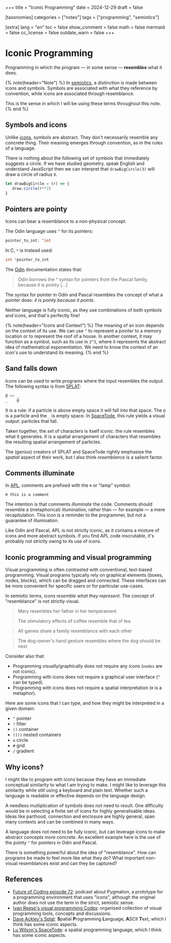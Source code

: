 +++
title = "Iconic Programming"
date = 2024-12-29
draft = false

[taxonomies]
categories = ["notes"]
tags = ["programming", "semiotics"]

[extra]
lang = "en"
toc = false
show_comment = false
math = false
mermaid = false
cc_license = false
outdate_warn = false
+++

# Iconic Programming

Programming in which the program — in some sense — **resembles** what it does.

{% note(header="Note") %} 
In [semiotics](https://en.wikipedia.org/wiki/Semiotics), a distinction is made
between icons and symbols. Symbols are associated with what they reference by
convention, while icons are associated through resemblance.

This is the sense in which I will be using these terms throughout this note.
{% end %}

## Symbols and icons

Unlike
[icons](https://en.wikipedia.org/wiki/Semiotic_theory_of_Charles_Sanders_Peirce#II._Icon,_index,_symbol),
symbols are abstract. They don't necessarily resemble any concrete thing. Their
meaning emerges through convention, as in the rules of a language.

There is nothing about the following set of symbols that immediately suggests a
circle. If we have studied geometry, speak English and understand JavaScript
then we can interpret that `drawBigCircle(3)` will draw a circle of radius `9`.

```js
let drawBigCircle = (r) => {
   draw.circle(r**2)
}
```

## Pointers are pointy

Icons can bear a resemblance to a non-physical concept.

The Odin language uses `^` for its pointers:

```c
pointer_to_int: ^int
```

In C, `*` is instead used:

```c
int *pointer_to_int
```

The [Odin](https://odin-lang.org/) documentation states that:

> Odin borrows the ^ syntax for pointers from the Pascal family, because it is pointy [...]

The syntax for pointer in Odin and Pascal resembles the concept of what a
pointer does: _it is pointy because it points_.

Neither language is fully iconic, as they use combinations of both symbols and
icons, and that's perfectly fine!

{% note(header="Icons and Context") %} 
The meaning of an icon depends on the context of its use. We can use `^` to
represent a pointer to a memory location or to represent the roof of a house.
In another context, it may function as a symbol, such as its use in `2^3`,
where it represents the abstract idea of mathematical exponentiation.
We need to know the context of an icon's use to understand its meaning.
{% end %}

## Sand falls down

Icons can be used to write programs where the input resembles the output.
The following syntax is from [SPLAT](https://github.com/DaveAckley/SPLAT/):

```go
@ => _
_    @
```

It is a rule: if a particle is above empty space it will fall into that space.
The `@` is a particle and the `_` is empty space. In
[SpaceTode](https://github.com/TodePond/SpaceTode), this rule yields a visual
output: particles that fall.

Taken together, the *set* of characters is itself iconic: the rule resembles
what it generates. It is a spatial arrangement of characters that resembles the
resulting spatial arrangement of particles.

The (genius) creators of SPLAT and SpaceTode rightly emphasise the _spatial_
aspect of their work, but I also think _resemblance_ is a salient factor.

## Comments illuminate

In [APL](https://en.wikipedia.org/wiki/APL_(programming_language)), comments
are prefixed with the `⍝` or "lamp" symbol:

```apl
⍝ this is a comment
```

The intention is that comments _illuminate_ the code. Comments should resemble
a (metaphorical) illumination, rather than — for example — a mere recapitulation.
This icon is a reminder to the programmer, but not a guarantee of illumination.

Like Odin and Pascal, APL is not strictly iconic, as it contains a mixture of
icons and more abstract symbols. If you find APL code inscrutable, it's probably not
strictly owing to its use of icons.

## Iconic programming and visual programming

Visual programming is often contrasted with conventional, text-based
programming. Visual programs typically rely on graphical elements (boxes,
nodes, blocks), which can be dragged and connected. These interfaces can be
more convenient for specific users or for particular use-cases.

In semiotic terms, icons _resemble what they represent_.
The concept of "resemblance" is not strictly visual.

> Mary resembles her father in her temperament

> The stimulatory effects of coffee resemble that of tea

> All games share a family resemblance with each other

> The dog-owner's hand gesture resembles where the dog should be next

Consider also that:

* Programming visually/graphically does not require any icons (`nodes` are not iconic).
* Programming with icons does not require a graphical user interface (`^` can be typed).
* Programming with icons does not require a spatial interpretation (`⍝` is a metaphor).

Here are some icons that I can type, and how they might be interpreted in a given domain:

* `^` pointer
* `!` filter
* `()` container
* `(())` nested containers
* `o` circle
* `#` grid
* `/` gradient

## Why icons?

I might like to program with icons because they have an immediate conceptual
similarity to what I am trying to make. I might like to leverage this
similarity while still using a keyboard and plain text. Whether such a language
is readable or effective depends on the language design.

A needless multiplication of symbols does not need to result. One difficulty
would be in selecting a finite set of icons for highly generalisable ideas.
Ideas like parthood, connection and enclosure are highly general, span many
contexts and can be combined in many ways.

A language does not need to be fully iconic, but can leverage icons to make
abstract concepts more concrete. An excellent example here is the use of the
pointy `^` for pointers in Odin and Pascal.

There is something powerful about the idea of "resemblance".
How can programs be made to feel more like what they do?
What important non-visual resemblances exist and can they be captured?

## References

* [Future of Coding episode 72](https://futureofcoding.org/episodes/072.html):
podcast about Pygmalion, a prototype for a programming environment that uses
"icons", although the original author does not use the term in the strict,
semiotic sense.
* [Ivan Reese's visual programming
Codex](https://github.com/ivanreese/visual-programming-codex): organised
collection of visual programming tools, concepts and discussions.
* [Dave Ackley's Splat](https://github.com/DaveAckley/SPLAT/): **S**patial
**P**rogramming **L**anguage, **A**SCII **T**ext, which I think has some
iconic aspects.
* [Lu Wilson's SpaceTode](https://github.com/TodePond/SpaceTode): a spatial
programming language, which I think has some iconic aspects.
